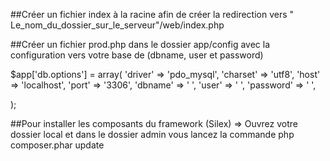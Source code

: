 ##Créer un fichier index à la racine afin de créer la redirection vers  " Le_nom_du_dossier_sur_le_serveur"/web/index.php

##Créer un fichier prod.php dans le dossier app/config avec la configuration vers votre base de  (dbname, user et password)

$app['db.options'] = array(
    'driver' => 'pdo_mysql',
    'charset' => 'utf8',
    'host' => 'localhost',
    'port' => '3306',
    'dbname' => ' ',
    'user' => ' ',
    'password' => ' ',

);

##Pour installer les composants du framework (Silex) 
=> Ouvrez votre dossier local et dans le dossier admin vous lancez la commande    php composer.phar update
